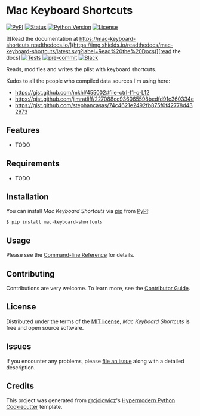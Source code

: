 # Mac Keyboard Shortcuts

[![PyPI](https://img.shields.io/pypi/v/mac-keyboard-shortcuts.svg)][pypi_]
[![Status](https://img.shields.io/pypi/status/mac-keyboard-shortcuts.svg)][status]
[![Python Version](https://img.shields.io/pypi/pyversions/mac-keyboard-shortcuts)][python version]
[![License](https://img.shields.io/pypi/l/mac-keyboard-shortcuts)][license]

[![Read the documentation at https://mac-keyboard-shortcuts.readthedocs.io/](https://img.shields.io/readthedocs/mac-keyboard-shortcuts/latest.svg?label=Read%20the%20Docs)][read the docs]
[![Tests](https://github.com/ekamil/mac-keyboard-shortcuts/workflows/Tests/badge.svg)][tests]
[![pre-commit](https://img.shields.io/badge/pre--commit-enabled-brightgreen?logo=pre-commit&logoColor=white)][pre-commit]
[![Black](https://img.shields.io/badge/code%20style-black-000000.svg)][black]

[pypi_]: https://pypi.org/project/mac-keyboard-shortcuts/
[status]: https://pypi.org/project/mac-keyboard-shortcuts/
[python version]: https://pypi.org/project/mac-keyboard-shortcuts
[read the docs]: https://mac-keyboard-shortcuts.readthedocs.io/
[tests]: https://github.com/ekamil/mac-keyboard-shortcuts/actions?workflow=Tests
[codecov]: https://app.codecov.io/gh/ekamil/mac-keyboard-shortcuts
[pre-commit]: https://github.com/pre-commit/pre-commit
[black]: https://github.com/psf/black

Reads, modifies and writes the plist with keyboard shortcuts.

Kudos to all the people who compiled data sources I'm using here:
- https://gist.github.com/mkhl/455002#file-ctrl-f1-c-L12
- https://gist.github.com/jimratliff/227088cc936065598bedfd91c360334e
- https://gist.github.com/stephancasas/74c4621e2492fb875f0f42778d432973

## Features

- TODO

## Requirements

- TODO

## Installation

You can install _Mac Keyboard Shortcuts_ via [pip] from [PyPI]:

```console
$ pip install mac-keyboard-shortcuts
```

## Usage

Please see the [Command-line Reference] for details.

## Contributing

Contributions are very welcome.
To learn more, see the [Contributor Guide].

## License

Distributed under the terms of the [MIT license][license],
_Mac Keyboard Shortcuts_ is free and open source software.

## Issues

If you encounter any problems,
please [file an issue] along with a detailed description.

## Credits

This project was generated from [@cjolowicz]'s [Hypermodern Python Cookiecutter] template.

[@cjolowicz]: https://github.com/cjolowicz
[pypi]: https://pypi.org/
[hypermodern python cookiecutter]: https://github.com/cjolowicz/cookiecutter-hypermodern-python
[file an issue]: https://github.com/ekamil/mac-keyboard-shortcuts/issues
[pip]: https://pip.pypa.io/

<!-- github-only -->

[license]: https://github.com/ekamil/mac-keyboard-shortcuts/blob/main/LICENSE
[contributor guide]: https://github.com/ekamil/mac-keyboard-shortcuts/blob/main/CONTRIBUTING.md
[command-line reference]: https://mac-keyboard-shortcuts.readthedocs.io/en/latest/usage.html
